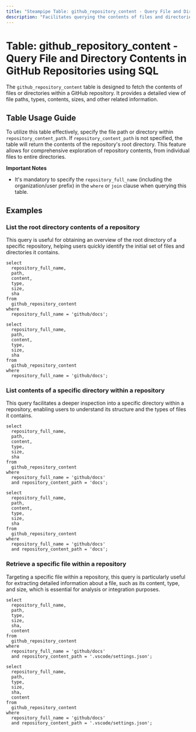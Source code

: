 ```yaml
---
title: "Steampipe Table: github_repository_content - Query File and Directory Contents in GitHub Repositories using SQL"
description: "Facilitates querying the contents of files and directories within GitHub repositories, offering insights into file paths, types, sizes, and more."
---
```


# Table: github_repository_content - Query File and Directory Contents in GitHub Repositories using SQL

The `github_repository_content` table is designed to fetch the contents of files or directories within a GitHub repository. It provides a detailed view of file paths, types, contents, sizes, and other related information.

## Table Usage Guide

To utilize this table effectively, specify the file path or directory within `repository_content_path`. If `repository_content_path` is not specified, the table will return the contents of the repository's root directory. This feature allows for comprehensive exploration of repository contents, from individual files to entire directories.

**Important Notes**
- It's mandatory to specify the `repository_full_name` (including the organization/user prefix) in the `where` or `join` clause when querying this table.

## Examples

### List the root directory contents of a repository
This query is useful for obtaining an overview of the root directory of a specific repository, helping users quickly identify the initial set of files and directories it contains.

```sql+postgres
select
  repository_full_name,
  path,
  content,
  type,
  size,
  sha
from
  github_repository_content
where
  repository_full_name = 'github/docs';
```

```sql+sqlite
select
  repository_full_name,
  path,
  content,
  type,
  size,
  sha
from
  github_repository_content
where
  repository_full_name = 'github/docs';
```

### List contents of a specific directory within a repository
This query facilitates a deeper inspection into a specific directory within a repository, enabling users to understand its structure and the types of files it contains.

```sql+postgres
select
  repository_full_name,
  path,
  content,
  type,
  size,
  sha
from
  github_repository_content
where
  repository_full_name = 'github/docs'
  and repository_content_path = 'docs';
```

```sql+sqlite
select
  repository_full_name,
  path,
  content,
  type,
  size,
  sha
from
  github_repository_content
where
  repository_full_name = 'github/docs'
  and repository_content_path = 'docs';
```

### Retrieve a specific file within a repository
Targeting a specific file within a repository, this query is particularly useful for extracting detailed information about a file, such as its content, type, and size, which is essential for analysis or integration purposes.

```sql+postgres
select
  repository_full_name,
  path,
  type,
  size,
  sha,
  content
from
  github_repository_content
where
  repository_full_name = 'github/docs'
  and repository_content_path = '.vscode/settings.json';
```

```sql+sqlite
select
  repository_full_name,
  path,
  type,
  size,
  sha,
  content
from
  github_repository_content
where
  repository_full_name = 'github/docs'
  and repository_content_path = '.vscode/settings.json';
```
